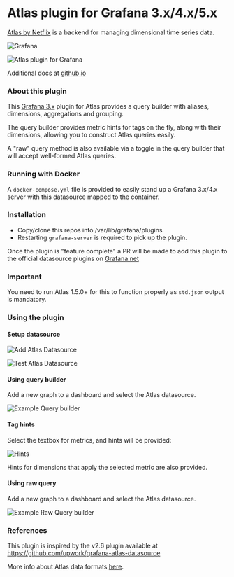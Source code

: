 # Atlas plugin for Grafana 3.x/4.x/5.x

[Atlas by Netflix](https://github.com/Netflix/atlas) is a backend for managing dimensional time series data.

![Grafana](http://grafana.org/assets/img/logo_new_transparent_200x48.png)

![Atlas plugin for Grafana](https://briangann.github.io/grafana3-atlas-datasource/example-query.png)

Additional docs at [github.io](https://briangann.github.io/grafana3-atlas-datasource)

### About this plugin
This [Grafana 3.x](https://grafana.org) plugin for Atlas provides a query builder with aliases, dimensions, aggregations and grouping.

The query builder provides metric hints for tags on the fly, along with their dimensions, allowing you to construct Atlas queries easily.

A "raw" query method is also available via a toggle in the query builder that will accept well-formed Atlas queries.

### Running with Docker
A ``docker-compose.yml`` file is provided to easily stand up a Grafana 3.x/4.x server with this datasource mapped to the container.

### Installation

* Copy/clone this repos into /var/lib/grafana/plugins
* Restarting ``grafana-server`` is required to pick up the plugin.

Once the plugin is "feature complete" a PR will be made to add this plugin to the official datasource plugins on [Grafana.net](http://grafana.net)

### Important
You need to run Atlas 1.5.0+ for this to function properly as ``std.json`` output is mandatory.


### Using the plugin

#### Setup datasource

![Add Atlas Datasource](https://briangann.github.io/grafana3-atlas-datasource/add-datasource.png)

![Test Atlas Datasource](https://briangann.github.io/grafana3-atlas-datasource/test-datasource.png)

#### Using query builder

Add a new graph to a dashboard and select the Atlas datasource.

![Example Query builder ](https://briangann.github.io/grafana3-atlas-datasource/example-query.png)

#### Tag hints

Select the textbox for metrics, and hints will be provided:

![Hints](https://briangann.github.io/grafana3-atlas-datasource/tag-query-hints.png)

Hints for dimensions that apply the selected metric are also provided.

#### Using raw query

Add a new graph to a dashboard and select the Atlas datasource.

![Example Raw Query builder ](https://briangann.github.io/grafana3-atlas-datasource/example-raw-query.png)

### References

This plugin is inspired by the v2.6 plugin available at https://github.com/upwork/grafana-atlas-datasource

More info about Atlas data formats [here](https://github.com/Netflix/atlas/wiki/Output-Formats).
